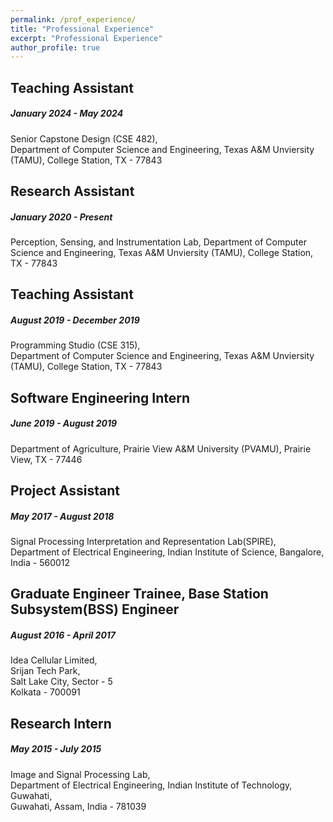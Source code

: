 ```yaml
---
permalink: /prof_experience/
title: "Professional Experience"
excerpt: "Professional Experience"
author_profile: true
---
```


Teaching Assistant
---
##### January 2024 - May 2024 <br/>
Senior Capstone Design (CSE 482),<br/>
Department of Computer Science and Engineering,
Texas A&M Unviersity (TAMU), College Station, TX - 77843

Research Assistant
---
##### January 2020 - Present <br/>
Perception, Sensing, and Instrumentation Lab,
Department of Computer Science and Engineering,
Texas A&M Unviersity (TAMU), College Station, TX - 77843

Teaching Assistant
---
##### August 2019 - December 2019 <br/>
Programming Studio (CSE 315),<br/>
Department of Computer Science and Engineering,
Texas A&M Unviersity (TAMU), College Station, TX - 77843

Software Engineering Intern
---
##### June 2019 - August 2019 <br/>
Department of Agriculture,
Prairie View A&M University (PVAMU), Prairie View, TX - 77446

Project Assistant
---
##### May 2017 - August 2018 <br/>
Signal Processing Interpretation and Representation Lab(SPIRE),<br/>
Department of Electrical Engineering,
Indian Institute of Science, Bangalore, India - 560012

Graduate Engineer Trainee, Base Station Subsystem(BSS) Engineer
---
##### August 2016 - April 2017 <br/>
Idea Cellular Limited,<br/>
Srijan Tech Park,<br/>
Salt Lake City, Sector - 5<br/>
Kolkata - 700091

Research Intern 
---
##### May 2015 - July 2015 <br/>
Image and Signal Processing Lab,<br/>
Department of Electrical Engineering,
Indian Institute of Technology, Guwahati,<br/>
Guwahati, Assam, India - 781039
